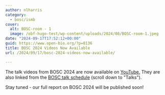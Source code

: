 ```yaml
---
author: nlharris
category:
  - bosc/ismb
cover:
  alt: BOSC-room - 1
  image: /obf-hugo-test/wp-content/uploads/2024/08/BOSC-room-1.jpeg
date: "2024-09-17T17:52:12+00:00"
guid: https://www.open-bio.org/?p=8136
title: BOSC 2024 Videos Now Available
url: /2024/09/17/bosc-2024-videos-now-available/

---
```

The talk videos from BOSC 2024 are now available on [YouTube.](https://www.youtube.com/playlist?list=PLir-OOQiOhXZUNv8DStG8LC1I9-MoUgMh)
They are also linked from the [BOSC talk schedule](/obf-hugo-test/events/bosc-2024/bosc-2024-schedule/#talks) (scroll down to "Talks").

Stay tuned - our full report on BOSC 2024 will be published soon!
